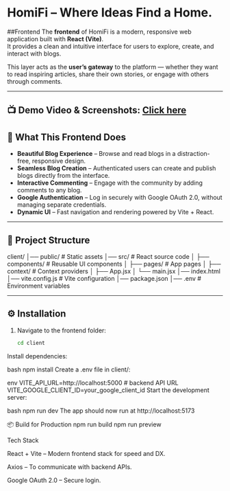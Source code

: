 # HomiFi – Where Ideas Find a Home.
##Frontend
The **frontend** of HomiFi is a modern, responsive web application built with **React (Vite)**.  
It provides a clean and intuitive interface for users to explore, create, and interact with blogs.  

This layer acts as the **user’s gateway** to the platform — whether they want to read inspiring articles, share their own stories, or engage with others through comments.

---
📺 **Demo Video & Screenshots**: [Click here](https://drive.google.com/drive/folders/14IBuUbnINqiBrYk3FFAm7wlgXlkgT14v?usp=sharing)
---
## 🌟 What This Frontend Does
- **Beautiful Blog Experience** – Browse and read blogs in a distraction-free, responsive design.  
- **Seamless Blog Creation** – Authenticated users can create and publish blogs directly from the interface.  
- **Interactive Commenting** – Engage with the community by adding comments to any blog.  
- **Google Authentication** – Log in securely with Google OAuth 2.0, without managing separate credentials.  
- **Dynamic UI** – Fast navigation and rendering powered by Vite + React.  

---

## 📂 Project Structure
client/
│── public/ # Static assets
│── src/ # React source code
│ ├── components/ # Reusable UI components
│ ├── pages/ # App pages
│ ├── context/ # Context providers
│ ├── App.jsx
│ └── main.jsx
│── index.html
│── vite.config.js # Vite configuration
│── package.json
│── .env # Environment variables


---

## ⚙️ Installation

1. Navigate to the frontend folder:
   ```bash
   cd client
Install dependencies:

bash
npm install
Create a .env file in client/:

env
VITE_API_URL=http://localhost:5000   # backend API URL
VITE_GOOGLE_CLIENT_ID=your_google_client_id
Start the development server:

bash
npm run dev
The app should now run at http://localhost:5173

📦 Build for Production
npm run build
npm run preview

Tech Stack

React + Vite – Modern frontend stack for speed and DX.

Axios – To communicate with backend APIs.

Google OAuth 2.0 – Secure login.
